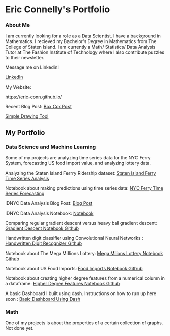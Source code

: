 

<!--
**Eric-Conn/Eric-Conn** is a ✨ _special_ ✨ repository because its `README.md` (this file) appears on your GitHub profile.

Here are some ideas to get you started:

- 🔭 I’m currently working on ...
- 🌱 I’m currently learning ...
- 👯 I’m looking to collaborate on ...
- 🤔 I’m looking for help with ...
- 💬 Ask me about ...
- 📫 How to reach me: ...
- 😄 Pronouns: ...
- ⚡ Fun fact: ...

Bounder App

Angle of rotation finder

Image Centerer

Image Homotopy

Watch a CNN learn





Staten Island Ferry Project

-->
# Eric Connelly's Portfolio

### About Me
I am currently looking for a role as a Data Scientist. I have a background in Mathematics. I recieved my Bachelor's Degree in Mathematics from The College of Staten Island. 
I am currently a Math/ Statistics/ Data Analysis Tutor at The Fashion Institute of Technology where I also contribute puzzles to their newsletter.



Message me on Linkedin!

[LinkedIn](https://www.linkedin.com/in/eric-connelly-685525212/)


My Website:

https://eric-conn.github.io/


Recent Blog Post:
[Box Cox Post](https://eric-conn.github.io/BoxCoxPost/final/BoxCoxPost_final_post)




[Simple Drawing Tool](https://eric-conn.github.io/DrawingApp/index3.html)









<!--## Resume

Check out my resume:

[My Resume](https://github.com/Eric-Conn/Resume/blob/main/Eric_Connelly_Resume.pdf)
-->








## My Portfolio

### Data Science and Machine Learning

Some of my projects are analyzing time series data for the NYC Ferry System, forecasting US food import value, and analyzing lottery data.


Analyzing the Staten Island Ferrry Ridership dataset:
[Staten Island Ferry Time Series Analysis](https://github.com/Eric-Conn/StatenIslandFerryProject/blob/main/StatenIslandFerry_Notebook.ipynb)


Notebook about making predictions using time series data: 
[NYC Ferry Time Series Forecasting](https://github.com/Eric-Conn/NYCFerryData_TimeSeriesForecasting/blob/master/FerryDataFinalReport.ipynb)

IDNYC Data Analysis Blog Post:
[Blog Post](https://eric-conn.github.io/IDNYC_Post)


IDNYC Data Analysis Notebook:
[Notebook](https://github.com/Eric-Conn/IDNYC_Project/blob/main/IDNYC_Notebook.ipynb)



Comparing regular gradient descent versus heavy ball gradient descent:
[Gradient Descent Notebook Github](https://github.com/Eric-Conn/GradientDescent/blob/master/GradientDescent.ipynb)

Handwritten digit classifier using Convolutional Neural Networks : 
[Handwritten Digit Recognizer Github](https://github.com/Eric-Conn/DigitRecognizer/blob/master/digitrecognizer.ipynb)




Notebook about The Mega Millions Lottery:
[Mega Milions Lottery Notebook Github](https://github.com/Eric-Conn/MegaMillionsAnalysisProject/blob/master/Lottery_Notebook.ipynb)


Notebook about US Food Imports:
[Food Imports Notebook Github](https://github.com/Eric-Conn/USFoodmportsProject/blob/master/FoodImportsNotebook.ipynb)


Notebook about creating higher degree features from a numerical column in a dataframe: 
[Higher Degree Features Notebook Github](https://github.com/Eric-Conn/CreatePolynomialFeatures/blob/master/createpolyfeatures.ipynb)

A basic Dashboard I built using dash. Instructions on how to run up here soon : 
[Basic Dashboard Using Dash ](https://github.com/Eric-Conn/WashingtonEvDashboard)



### Math

One of my projects is about the properties of a certain collection of graphs. Not done yet.
